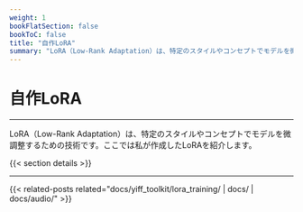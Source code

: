 ```yaml
---
weight: 1
bookFlatSection: false
bookToC: false
title: "自作LoRA"
summary: "LoRA（Low-Rank Adaptation）は、特定のスタイルやコンセプトでモデルを微調整するための技術です。ここでは私が作成したLoRAを紹介します。"
---
```


<!--markdownlint-disable MD025 -->

# 自作LoRA

---

LoRA（Low-Rank Adaptation）は、特定のスタイルやコンセプトでモデルを微調整するための技術です。ここでは私が作成したLoRAを紹介します。

{{< section details >}}

---

{{< related-posts related="docs/yiff_toolkit/lora_training/ | docs/ | docs/audio/" >}}

